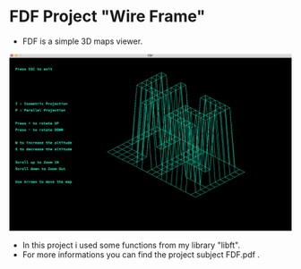 # FDF Project "Wire Frame"

* FDF is a simple 3D maps viewer.

![FDF](./img.png "FDF")

* In this project i used some functions from my library "libft".
* For more informations you can find the project subject FDF.pdf .
